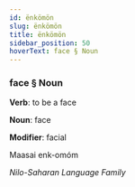 ```yaml
---
id: ënkömön
slug: ënkömön
title: ënkömön
sidebar_position: 50
hoverText: face § Noun
---
```


### face § Noun

**Verb**: to be a face

**Noun**: face

**Modifier**: facial

Maasai enk-omóm 

*Nilo-Saharan Language Family*